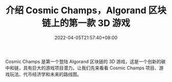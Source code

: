 ﻿---
title: "介绍 Cosmic Champs，Algorand 区块链上的第一款 3D 游戏"
date: 2022-04-05T21:57:40+08:00
lastmod: 2022-04-05T16:45:40+08:00
draft: false
authors: ["Adelaide"]
description: "Cosmic Champs 是第一个登陆 Algorand 区块链的 3D 游戏，这是一个创新的碳中和链，具有巨大的游戏项目潜力。让我们先来看看 Cosmic Champs 项目、游戏玩法、代币经济学和未来的路线图。"
featuredImage: "introducing-cosmic-champs-the-first-3d-game-on-the-algorand-blockchain.jpg"
tags: ["Virtual World","虚拟世界","Play to Earn"]
categories: ["news"]
news: ["虚拟世界"]
weight: 
lightgallery: true
pinned: false
recommend: false
recommend1: false
---

Cosmic Champs 是第一个登陆 Algorand 区块链的 3D 游戏，这是一个创新的碳中和链，具有巨大的游戏项目潜力。让我们先来看看 Cosmic Champs 项目、游戏玩法、代币经济学和未来的路线图。

<!--more-->

